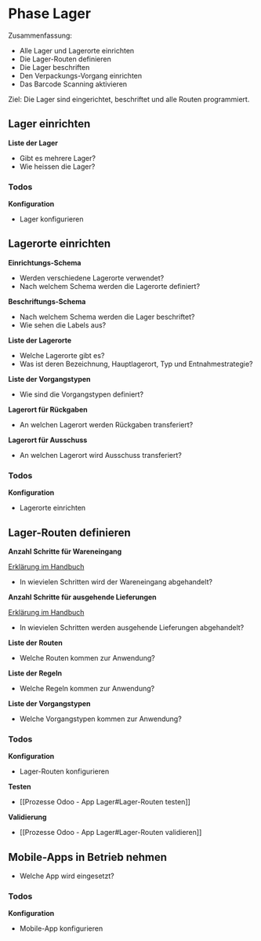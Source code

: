 # Phase Lager

Zusammenfassung:

* Alle Lager und Lagerorte einrichten
* Die Lager-Routen definieren
* Die Lager beschriften
* Den Verpackungs-Vorgang einrichten
* Das Barcode Scanning aktivieren

Ziel: Die Lager sind eingerichtet, beschriftet und alle Routen programmiert.

## Lager einrichten

**Liste der Lager**

- Gibt es mehrere Lager?
- Wie heissen die Lager?

### Todos

**Konfiguration**

- Lager konfigurieren

## Lagerorte einrichten

**Einrichtungs-Schema**

- Werden verschiedene Lagerorte  verwendet?
- Nach welchem Schema werden die Lagerorte definiert?

**Beschriftungs-Schema**

- Nach welchem Schema werden die Lager beschriftet?
- Wie sehen die Labels aus?

**Liste der Lagerorte**

- Welche Lagerorte gibt es?
- Was ist deren Bezeichnung, Hauptlagerort, Typ und Entnahmestrategie?

**Liste der Vorgangstypen**

- Wie sind die Vorgangstypen definiert?

**Lagerort für Rückgaben**

- An welchen Lagerort werden Rückgaben transferiert?

**Lagerort für Ausschuss**

- An welchen Lagerort wird Ausschuss transferiert?

### Todos

**Konfiguration**

- Lagerorte einrichten

## Lager-Routen definieren

**Anzahl Schritte für Wareneingang**

[Erklärung im Handbuch](https://www.odoo-wiki.ch/best-practice-lager-konfigurieren.html#standard-routen-fur-lieferungen)

- In wievielen Schritten wird der Wareneingang abgehandelt?
 
 **Anzahl Schritte für ausgehende Lieferungen**
 
 [Erklärung im Handbuch](https://www.odoo-wiki.ch/best-practice-lager-konfigurieren.html#standard-routen-fur-lieferungen)

- In wievielen Schritten werden ausgehende Lieferungen abgehandelt?

**Liste der Routen**

- Welche Routen kommen zur Anwendung?

**Liste der Regeln**

- Welche Regeln kommen zur Anwendung?

**Liste der Vorgangstypen**

- Welche Vorgangstypen kommen zur Anwendung?

### Todos

**Konfiguration**

- Lager-Routen konfigurieren

**Testen**

- [[Prozesse Odoo - App Lager#Lager-Routen testen]]

**Validierung**

- [[Prozesse Odoo - App Lager#Lager-Routen validieren]]

## Mobile-Apps in Betrieb nehmen

- Welche App wird eingesetzt?

### Todos

**Konfiguration**

- Mobile-App konfigurieren

